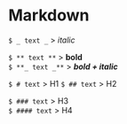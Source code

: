 # Markdown

 
```$ _ text _``` 	    > _italic_  

```$ ** text **``` 	    > **bold**  
```$ **_ text _**```    > **_bold + italic_**    

```$ # text``` 		    > H1
```$ ## text``` 	    > H2  

```$ ### text``` 	    > H3  
```$ #### text``` 	    > H4